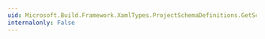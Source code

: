 ```yaml
---
uid: Microsoft.Build.Framework.XamlTypes.ProjectSchemaDefinitions.GetSchemaObjects(System.Type)
internalonly: False
---
```

